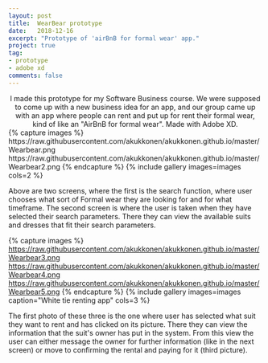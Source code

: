 ```yaml
---
layout: post
title:  WearBear prototype
date:   2018-12-16
excerpt: "Prototype of 'airBnB for formal wear' app."
project: true
tag:
- prototype
- adobe xd
comments: false
---
```


<center> I made this prototype for my Software Business course. We were supposed to come up with a new business idea for an app, and our group came up with an app where people can rent and put up for rent their formal wear, kind of like an "AirBnB for formal wear". Made with Adobe XD. </center>
{% capture images %}
  https://raw.githubusercontent.com/akukkonen/akukkonen.github.io/master/Wearbear.png
  https://raw.githubusercontent.com/akukkonen/akukkonen.github.io/master/Wearbear2.png
{% endcapture %}
{% include gallery images=images cols=2 %}

Above are two screens, where the first is the search function, where user chooses what sort of Formal wear they are looking for and for what timeframe. The second screen is where the user is taken when they have selected their search parameters. There they can view the available suits and dresses that fit their search parameters.


{% capture images %}
  https://raw.githubusercontent.com/akukkonen/akukkonen.github.io/master/Wearbear3.png
  https://raw.githubusercontent.com/akukkonen/akukkonen.github.io/master/Wearbear4.png
  https://raw.githubusercontent.com/akukkonen/akukkonen.github.io/master/Wearbear5.png
{% endcapture %}
{% include gallery images=images caption="White tie renting app" cols=3 %}

The first photo of these three is the one where user has selected what suit they want to rent and has clicked on its picture. There they can view the information that the suit's owner has put in the system. From this view the user can either message the owner for further information (like in the next screen) or move to confirming the rental and paying for it (third picture).



